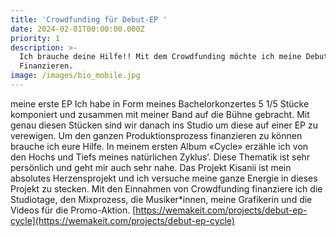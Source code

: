 ```yaml
---
title: 'Crowdfunding für Debut-EP '
date: 2024-02-01T00:00:00.000Z
priority: 1
description: >-
  Ich brauche deine Hilfe!! Mit dem Crowdfunding möchte ich meine Debut-EP Cicle
  Finanzieren.
image: /images/bio_mobile.jpg
---
```


meine erste EP  Ich habe in Form meines Bachelorkonzertes 5 1/5 Stücke komponiert und zusammen mit meiner Band auf die Bühne gebracht. Mit genau diesen Stücken sind wir danach ins Studio um diese auf einer EP zu verewigen. Um den ganzen Produktionsprozess finanzieren zu können brauche ich eure Hilfe. In meinem ersten Album «Cycle» erzähle ich von den Hochs und Tiefs meines natürlichen Zyklus’. Diese Thematik ist sehr persönlich und geht mir auch sehr nahe. Das Projekt Kisanii ist mein absolutes Herzensprojekt und ich versuche meine ganze Energie in dieses Projekt zu stecken. Mit den Einnahmen von Crowdfunding finanziere ich die Studiotage, den Mixprozess, die Musiker\*innen, meine Grafikerin und die Videos für die Promo-Aktion. <a href="https://wemakeit.com/projects/debut-ep-cycle" target="_blank">[https://wemakeit.com/projects/debut-ep-cycle](https://wemakeit.com/projects/debut-ep-cycle)</a>
